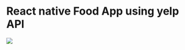 # React native Food App using yelp API

![](https://media.giphy.com/media/ighjm0Qkhsd6MTawaW/giphy.gif)
